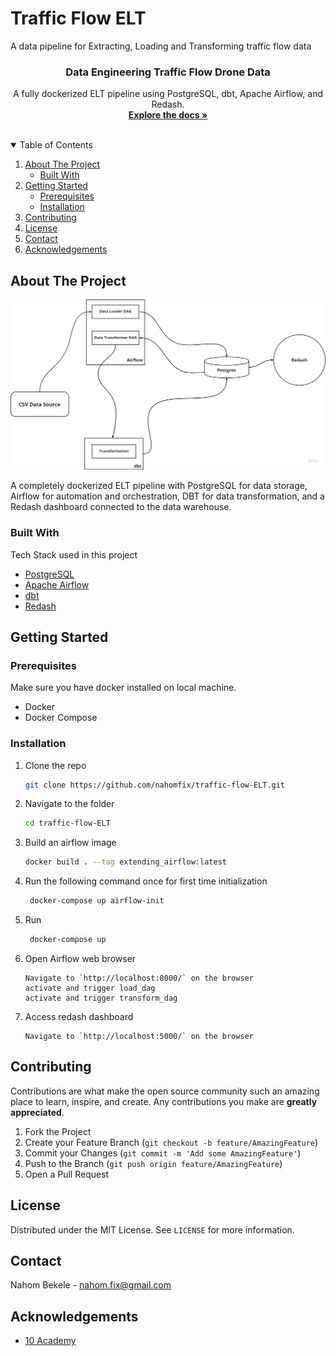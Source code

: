 # Traffic Flow ELT

A data pipeline for Extracting, Loading and Transforming traffic flow data

<p align="center">
  <h3 align="center">Data Engineering Traffic Flow Drone Data</h3>

  <p align="center">
    A fully dockerized ELT pipeline using PostgreSQL, dbt, Apache Airflow, and Redash.
    <br />
    <a href="#about-the-project"><strong>Explore the docs »</strong></a>
    <br />
    <br />
  </p>
</p>

<!-- TABLE OF CONTENTS -->
<details open="open">
  <summary>Table of Contents</summary>
  <ol>
    <li>
      <a href="#about-the-project">About The Project</a>
      <ul>
        <li><a href="#built-with">Built With</a></li>
      </ul>
    </li>
    <li>
      <a href="#getting-started">Getting Started</a>
      <ul>
        <li><a href="#prerequisites">Prerequisites</a></li>
        <li><a href="#installation">Installation</a></li>
      </ul>
    </li>
    <li><a href="#contributing">Contributing</a></li>
    <li><a href="#license">License</a></li>
    <li><a href="#contact">Contact</a></li>
    <li><a href="#acknowledgements">Acknowledgements</a></li>
  </ol>
</details>

<!-- ABOUT THE PROJECT -->

## About The Project

![ELT](screenshots/elt_pipeline.png)

A completely dockerized ELT pipeline with PostgreSQL for data storage, Airflow for automation and orchestration, DBT for data transformation, and a Redash dashboard connected to the data warehouse.

### Built With

Tech Stack used in this project

-   [PostgreSQL](https://dev.PostgreSQL.com/doc/)
-   [Apache Airflow](https://airflow.apache.org/docs/apache-airflow/stable/)
-   [dbt](https://docs.getdbt.com/)
-   [Redash](https://redash.io/help/)

<!-- GETTING STARTED -->

## Getting Started

### Prerequisites

Make sure you have docker installed on local machine.

-   Docker
-   Docker Compose

### Installation

1. Clone the repo
    ```sh
    git clone https://github.com/nahomfix/traffic-flow-ELT.git
    ```
2. Navigate to the folder

    ```sh
    cd traffic-flow-ELT
    ```

3. Build an airflow image

    ```sh
    docker build . --tag extending_airflow:latest
    ```

4. Run the following command once for first time initialization

    ```sh
     docker-compose up airflow-init
    ```

5. Run
    ```sh
     docker-compose up
    ```
6. Open Airflow web browser
    ```JS
    Navigate to `http://localhost:8000/` on the browser
    activate and trigger load_dag
    activate and trigger transform_dag
    ```
7. Access redash dashboard
    ```JS
    Navigate to `http://localhost:5000/` on the browser
    ```

<!-- CONTRIBUTING -->

## Contributing

Contributions are what make the open source community such an amazing place to learn, inspire, and create. Any contributions you make are **greatly appreciated**.

1. Fork the Project
2. Create your Feature Branch (`git checkout -b feature/AmazingFeature`)
3. Commit your Changes (`git commit -m 'Add some AmazingFeature'`)
4. Push to the Branch (`git push origin feature/AmazingFeature`)
5. Open a Pull Request

<!-- LICENSE -->

## License

Distributed under the MIT License. See `LICENSE` for more information.

<!-- CONTACT -->

## Contact

Nahom Bekele - nahom.fix@gmail.com

<!-- ACKNOWLEDGEMENTS -->

## Acknowledgements

-   [10 Academy](https://www.10academy.org/)
